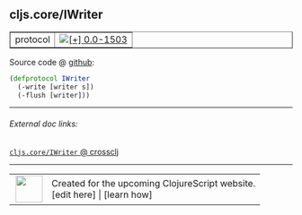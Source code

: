 ## cljs.core/IWriter



 <table border="1">
<tr>
<td>protocol</td>
<td><a href="https://github.com/cljsinfo/cljs-api-docs/tree/0.0-1503"><img valign="middle" alt="[+] 0.0-1503" title="Added in 0.0-1503" src="https://img.shields.io/badge/+-0.0--1503-lightgrey.svg"></a> </td>
</tr>
</table>









Source code @ [github](https://github.com/clojure/clojurescript/blob/r1513/src/cljs/cljs/core.cljs#L256-L258):

```clj
(defprotocol IWriter
  (-write [writer s])
  (-flush [writer]))
```

<!--
Repo - tag - source tree - lines:

 <pre>
clojurescript @ r1513
└── src
    └── cljs
        └── cljs
            └── <ins>[core.cljs:256-258](https://github.com/clojure/clojurescript/blob/r1513/src/cljs/cljs/core.cljs#L256-L258)</ins>
</pre>

-->

---



###### External doc links:

[`cljs.core/IWriter` @ crossclj](http://crossclj.info/fun/cljs.core.cljs/IWriter.html)<br>

---

 <table>
<tr><td>
<img valign="middle" align="right" width="48px" src="http://i.imgur.com/Hi20huC.png">
</td><td>
Created for the upcoming ClojureScript website.<br>
[edit here] | [learn how]
</td></tr></table>

[edit here]:https://github.com/cljsinfo/cljs-api-docs/blob/master/cljsdoc/cljs.core/IWriter.cljsdoc
[learn how]:https://github.com/cljsinfo/cljs-api-docs/wiki/cljsdoc-files

<!--

This information was too distracting to show to readers, but I'll leave it
commented here since it is helpful to:

- pretty-print the data used to generate this document
- and show how to retrieve that data



The API data for this symbol:

```clj
{:ns "cljs.core",
 :name "IWriter",
 :type "protocol",
 :full-name-encode "cljs.core/IWriter",
 :source {:code "(defprotocol IWriter\n  (-write [writer s])\n  (-flush [writer]))",
          :title "Source code",
          :repo "clojurescript",
          :tag "r1513",
          :filename "src/cljs/cljs/core.cljs",
          :lines [256 258]},
 :methods [{:name "-write", :signature ["[writer s]"], :docstring nil}
           {:name "-flush", :signature ["[writer]"], :docstring nil}],
 :full-name "cljs.core/IWriter",
 :history [["+" "0.0-1503"]]}

```

Retrieve the API data for this symbol:

```clj
;; from Clojure REPL
(require '[clojure.edn :as edn])
(-> (slurp "https://raw.githubusercontent.com/cljsinfo/cljs-api-docs/catalog/cljs-api.edn")
    (edn/read-string)
    (get-in [:symbols "cljs.core/IWriter"]))
```

-->
